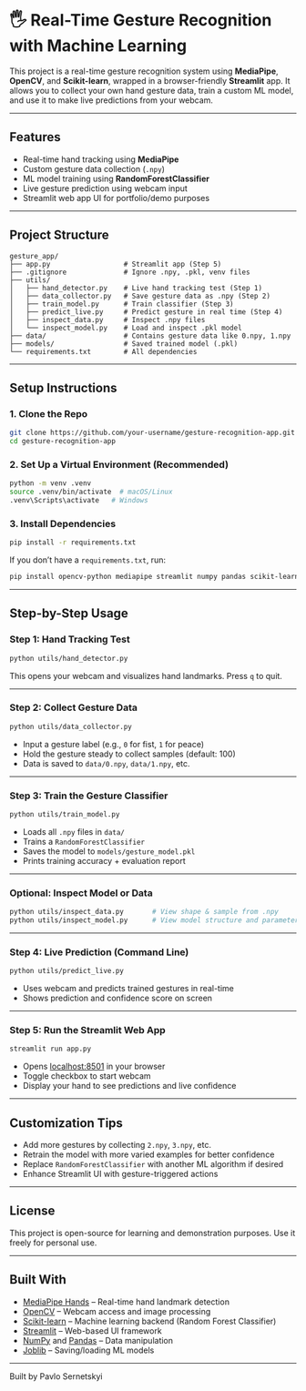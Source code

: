 
# 🖐️ Real-Time Gesture Recognition with Machine Learning

This project is a real-time gesture recognition system using **MediaPipe**, **OpenCV**, and **Scikit-learn**, wrapped in a browser-friendly **Streamlit** app. It allows you to collect your own hand gesture data, train a custom ML model, and use it to make live predictions from your webcam.

---

## Features

- Real-time hand tracking using **MediaPipe**
- Custom gesture data collection (`.npy`)
- ML model training using **RandomForestClassifier**
- Live gesture prediction using webcam input
- Streamlit web app UI for portfolio/demo purposes

---

## Project Structure

```
gesture_app/
├── app.py                  # Streamlit app (Step 5)
├── .gitignore              # Ignore .npy, .pkl, venv files
├── utils/
│   ├── hand_detector.py    # Live hand tracking test (Step 1)
│   ├── data_collector.py   # Save gesture data as .npy (Step 2)
│   ├── train_model.py      # Train classifier (Step 3)
│   ├── predict_live.py     # Predict gesture in real time (Step 4)
│   ├── inspect_data.py     # Inspect .npy files
│   └── inspect_model.py    # Load and inspect .pkl model
├── data/                   # Contains gesture data like 0.npy, 1.npy
├── models/                 # Saved trained model (.pkl)
└── requirements.txt        # All dependencies
```

---

##  Setup Instructions

### 1. Clone the Repo

```bash
git clone https://github.com/your-username/gesture-recognition-app.git
cd gesture-recognition-app
```

### 2. Set Up a Virtual Environment (Recommended)

```bash
python -m venv .venv
source .venv/bin/activate  # macOS/Linux
.venv\Scripts\activate   # Windows
```

### 3. Install Dependencies

```bash
pip install -r requirements.txt
```

If you don’t have a `requirements.txt`, run:

```bash
pip install opencv-python mediapipe streamlit numpy pandas scikit-learn joblib
```

---

## Step-by-Step Usage

### Step 1: Hand Tracking Test

```bash
python utils/hand_detector.py
```
This opens your webcam and visualizes hand landmarks. Press `q` to quit.

---

### Step 2: Collect Gesture Data

```bash
python utils/data_collector.py
```

- Input a gesture label (e.g., `0` for fist, `1` for peace)
- Hold the gesture steady to collect samples (default: 100)
- Data is saved to `data/0.npy`, `data/1.npy`, etc.

---

### Step 3: Train the Gesture Classifier

```bash
python utils/train_model.py
```

- Loads all `.npy` files in `data/`
- Trains a `RandomForestClassifier`
- Saves the model to `models/gesture_model.pkl`
- Prints training accuracy + evaluation report

---

### Optional: Inspect Model or Data

```bash
python utils/inspect_data.py       # View shape & sample from .npy
python utils/inspect_model.py      # View model structure and parameters
```

---

### Step 4: Live Prediction (Command Line)

```bash
python utils/predict_live.py
```

- Uses webcam and predicts trained gestures in real-time
- Shows prediction and confidence score on screen

---

### Step 5: Run the Streamlit Web App

```bash
streamlit run app.py
```

- Opens [localhost:8501](http://localhost:8501) in your browser
- Toggle checkbox to start webcam
- Display your hand to see predictions and live confidence

---

## Customization Tips

- Add more gestures by collecting `2.npy`, `3.npy`, etc.
- Retrain the model with more varied examples for better confidence
- Replace `RandomForestClassifier` with another ML algorithm if desired
- Enhance Streamlit UI with gesture-triggered actions

---

## License

This project is open-source for learning and demonstration purposes. Use it freely for personal use.

---

## Built With

- [MediaPipe Hands](https://developers.google.com/mediapipe/solutions/vision/hand_landmarker) – Real-time hand landmark detection
- [OpenCV](https://opencv.org/) – Webcam access and image processing
- [Scikit-learn](https://scikit-learn.org/) – Machine learning backend (Random Forest Classifier)
- [Streamlit](https://streamlit.io/) – Web-based UI framework
- [NumPy](https://numpy.org/) and [Pandas](https://pandas.pydata.org/) – Data manipulation
- [Joblib](https://joblib.readthedocs.io/) – Saving/loading ML models


---

Built by Pavlo Sernetskyi
